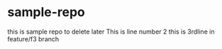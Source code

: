 # sample-repo
this is sample repo to delete later
This is line number 2
this is 3rdline in feature/f3 branch

